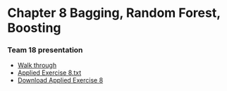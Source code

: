 # Chapter 8 Bagging, Random Forest, Boosting

### Team 18 presentation
- [Walk through](presentationrmd.html)
- [Applied Exercise 8.txt](Applied_Excercise8.txt)
- [Download Applied Exercise 8](Applied_Excercise8.R)
